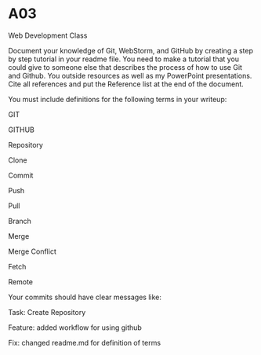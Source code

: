 # A03
Web Development Class

Document your knowledge of Git, WebStorm, and GitHub by creating a step by step tutorial in your readme file. You need to make a tutorial that you could give to someone else that describes the process of how to use Git and Github. You outside resources as well as my PowerPoint presentations. Cite all references and put the Reference list at the end of the document.

You must include definitions for the following terms in your writeup:

GIT

GITHUB

Repository

Clone

Commit

Push

Pull

Branch

Merge

Merge Conflict

Fetch

Remote

Your commits should have clear messages like:


Task: Create Repository

Feature:  added workflow for using github

Fix:  changed readme.md for definition of terms
